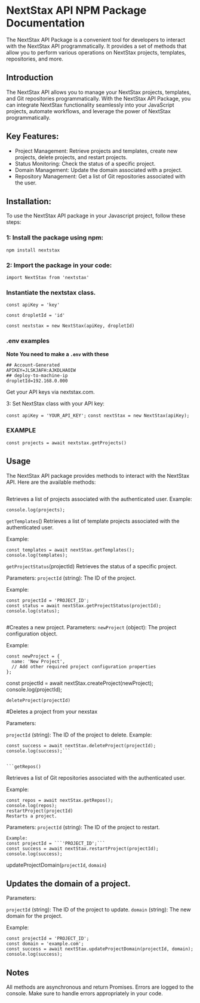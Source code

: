 # NextStax API NPM Package Documentation

The NextStax API Package is a convenient tool for developers to interact with the NextStax API programmatically. It provides a set of methods that allow you to perform various operations on NextStax projects, templates, repositories, and more.

## Introduction

The NextStax API allows you to manage your NextStax projects, templates, and Git repositories programmatically. With the NextStax API Package, you can integrate NextStax functionality seamlessly into your JavaScript projects, automate workflows, and leverage the power of NextStax programmatically.

## Key Features:

- Project Management: Retrieve projects and templates, create new projects, delete projects, and restart projects.
- Status Monitoring: Check the status of a specific project.
- Domain Management: Update the domain associated with a project.
- Repository Management: Get a list of Git repositories associated with the user.

## Installation:
To use the NextStax API package in your Javascript project, follow these steps:

### 1: Install the package using npm:

`npm install nextstax`

### 2: Import the package in your code:

```import NextStax from 'nextstax'```

### Instantiate the nextstax class.

```
const apiKey = 'key'

const dropletId = 'id'

const nextstax = new NextStax(apiKey, dropletId)
```

### .env  examples  
**Note You need to make a ```.env``` with these**

```
## Account-Generated
APIKEY=JLSKJAFH:AJKDLHAOIW
## deploy-to-machine-ip
dropletId=192.168.0.000
```

Get your API keys via nextstax.com.

3: Set NextStax class with your API key:

`const apiKey = 'YOUR_API_KEY';`
`const nextStax = new NextStax(apiKey);`

### EXAMPLE 

```const projects = await nextstax.getProjects()```

## Usage
The NextStax API package provides methods to interact with the NextStax API. Here are the available methods:

```getProjects()
``` 
Retrieves a list of projects associated with the authenticated user.
Example:
```const projects = await nextStax.getProjects();
console.log(projects);
````

```getTemplates```()
Retrieves a list of template projects associated with the authenticated user.

Example:
```
const templates = await nextStax.getTemplates();
console.log(templates);
```

```getProjectStatus```(projectId)
Retrieves the status of a specific project.

Parameters:
```projectId``` (string): The ID of the project.

Example:

```
const projectId = 'PROJECT_ID';
const status = await nextStax.getProjectStatus(projectId);
console.log(status);
```

```createProject(newProject)
```

#Creates a new project.
Parameters:
```newProject``` (object): The project configuration object.

Example:
```
const newProject = {
  name: 'New Project',
  // Add other required project configuration properties
};
```
const projectId = await nextStax.createProject(newProject);
console.log(projectId);

```deleteProject(projectId)```

#Deletes a project from your nexstax

Parameters:

```projectId``` (string): The ID of the project to delete.
Example:

```const projectId = 'PROJECT_ID';
const success = await nextStax.deleteProject(projectId);
console.log(success);```


```getRepos()
```
Retrieves a list of Git repositories associated with the authenticated user.

Example:

```
const repos = await nextStax.getRepos();
console.log(repos);
restartProject(projectId)
Restarts a project.
```

Parameters:
```projectId``` (string): The ID of the project to restart.

```
Example:
const projectId = ```'PROJECT_ID';```
const success = await nextStax.restartProject(projectId);
console.log(success);
```

updateProjectDomain(`projectId`, `domain`)
## Updates the domain of a project.

Parameters:

```projectId``` (string): The ID of the project to update.
```domain``` (string): The new domain for the project.

Example:
```
const projectId = 'PROJECT_ID';
const domain = 'example.com';
const success = await nextStax.updateProjectDomain(projectId, domain);
console.log(success);
```
## Notes
All methods are asynchronous and return Promises.
Errors are logged to the console. Make sure to handle errors appropriately in your code.
